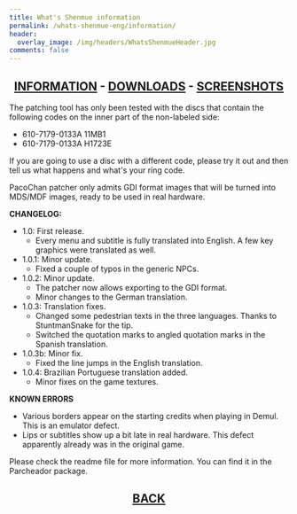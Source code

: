 ```yaml
---
title: What's Shenmue information
permalink: /whats-shenmue-eng/information/
header:
  overlay_image: /img/headers/WhatsShenmueHeader.jpg
comments: false
---
```

<h2 style="text-align: center;"><strong><a href="/whats-shenmue-eng/information/">INFORMATION</a> - <a href="/whats-shenmue-eng/download/">DOWNLOADS</a> - <a href="/whats-shenmue-eng/screenshots/">SCREENSHOTS</a></strong></h2>

The patching tool has only been tested with the discs that contain the following codes 
on the inner part of the non-labeled side:  
- 610-7179-0133A 11MB1  
- 610-7179-0133A H1723E

If you are going to use a disc with a different code, please try it out and then tell 
us what happens and what's your ring code.

PacoChan patcher only admits GDI format images that will be turned into MDS/MDF images, 
ready to be used in real hardware.

**CHANGELOG:**

- 1.0: First release.
  - Every menu and subtitle is fully translated into English. A few key graphics were translated as well.
- 1.0.1: Minor update.
  - Fixed a couple of typos in the generic NPCs.
- 1.0.2: Minor update.
  - The patcher now allows exporting to the GDI format.
  - Minor changes to the German translation.
- 1.0.3: Translation fixes.
  - Changed some pedestrian texts in the three languages. Thanks to StuntmanSnake for the tip.
  - Switched the quotation marks to angled quotation marks in the Spanish translation.
- 1.0.3b: Minor fix.
  - Fixed the line jumps in the English translation.
- 1.0.4: Brazilian Portuguese translation added.
  - Minor fixes on the game textures.

**KNOWN ERRORS**  
 - Various borders appear on the starting credits when playing in Demul. 
 This is an emulator defect.  
- Lips or subtitles show up a bit late in real hardware. This defect apparently 
already was in the original game.

Please check the readme file for more information. You can find it in the 
Parcheador package.

<h2 style="text-align: center;"><strong><a href="/whats-shenmue-eng/">BACK</a></strong></h2>
<br>
<br>
<br>

